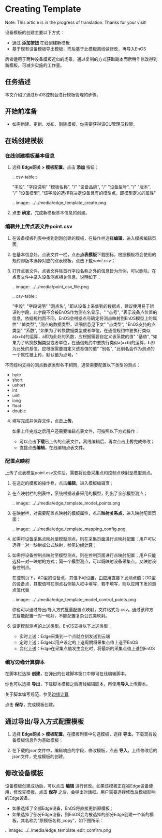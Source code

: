 # Creating Template

Note: This article is in the progress of translation. Thanks for your visit!

设备模板的创建主要以下方式：

- 通过 **添加按钮** 在线创建新模板
- 基于现有设备模板导出模板，而后基于此模板离线做修改，再导入EnOS

后者适用于两种设备模板近似的场景，通过复制的方式获取副本而后稍作修改得到新模板，可减少实施的工作量。

## 任务描述

本文介绍了通过EnOS控制台进行模板管理的步骤。

## 开始前准备

- 如需新建、更新、发布、删除模板，你需要获得该OU管理员权限。

## 在线创建模板

### 在线创建模板基本信息

1. 选择 **Edge网关 > 模板配置**，点击 **添加** 按钮；


   .. csv-table::

      "字段", "字段说明"
      "模板名称", "/"
      "设备品牌", "/"
      "设备型号", "/"
      "版本", "/"
      "设备模型", "该字段的选择将决定设备具有的模型点，即模型定义的属性"
      
   .. image:: ../../media/edge_template_create.png

2. 点击 **确定**，完成新模板基本信息的创建。

### 编辑并上传点表文件point.csv

1. 在设备模板列表中找到刚刚创建的模板，在操作栏选择**编辑**，进入模板编辑页面;

2. 在基本信息处，点表文件一栏，点击**点表模板**下载图标，根据模板将会使用的规约即版本选择对应的点表模板，点击下载*point.csv*；

3. 打开点表文件，点表文件除首行字段名称之外的信息皆为示例，可以删除。在点表文件中录入设备测点相关信息，说明如下：

   .. image:: ../../media/point_csv_file.png


   .. csv-table::

      "字段", "字段说明"
      "测点名", "即从设备上采集到的数据点，建议使用易于辨识的字段，此字段不会被EnOS作为测点名显示。"
      "点号", "表示设备点位置的信息，依据规约而不同，EnOS会根据点号确定将测点映射到EnOS模型上的属性"
      "值类型", "测点的数据类型，详细信息见下文"
      "点类型", "EnOS支持的点类型"
      "系数", "如果为了转换数据类型或者单位，在通信规约中要执行类似a(x+b)的运算，a即为此处的系数，应根据需要自定义该系数的值"
      "基值", "如果为了转换数据类型或者单位，在通信规约中要执行类似a(x+b)的运算，b即为此处的基值，应根据需要自定义该基值的值"
      "别名", "此别名会作为测点的一个属性被上传，默认值为点号。"


  不同规约支持的测点数据类型各不相同，通常需要配置以下类型的测点：

  - byte
  - short
  - ushort
  - int
  - uint
  - long
  - float
  - double


4. 填写完成并保存文件，点击**上传**。

   如果上传完成之后用户还需要编辑点表文件，可按照以下方式操作：
   - 可以点击**下载**已上传的点表文件，离线编辑后，再次点击**上传**完成修改；
   - 直接点击**编辑**，在线编辑点表文件。

### 配置点映射

上传了点表模型point.csv文件后，需要将设备采集点和控制点映射至模型测点。

1. 在选定的模板的操作栏，点击**编辑**，进入模板编辑页；

2. 在点映射栏的列表中，系统根据设备采用的模型，列出了全部模型测点；

   .. image:: ../../media/edge_template_model_points.png

3. 在映射栏，对需要配置点映射的模板属性，点击**映射关系点**，进入映射配置页面：

   .. image:: ../../media/edge_template_mapping_config.png

4. 如需将设备采集点映射至模型测点，则在采集页面进行点映射配置；用户可以选择一对一映射或公式映射，参见[边缘计算](../../learn/edge_computing)；

5. 如需将设备控制点映射至模型测点，则在控制页面进行点映射配置；用户只能选择一对一映射的方式；同一个模型测点，可以既映射设备采集点，又映射设备控制点。

   在控制页下，AO型的设备点，其值不可设置，由应用直接下发测点值；DO型的设备点，其取值可在测点右侧输入框中填写，若不填写，则以应用下发的测点值代替

   .. image:: ../../media/edge_template_model_control_points.png

   你也可以通过导出/导入方式批量配置点映射，文件格式为.csv。通过该种方式智能配置一对一映射，不能配置复杂公式类映射。

6. 设定模型测点的上送类型。EnOS支持以下上送类型：

   - 实时上送：Edge采集到一个点就立刻发送到云端
   - 定时上送：Edge以用户设定的上送周期将采集点值上送至EnOS
   - 变化上送：Edge在采集点值发生变化时，将最新的采集点值上送到EnOS

### 编写边缘计算脚本

在脚本栏选择 **创建**，在弹出的创建脚本窗口中即可在线编辑脚本。

你也可以选择 **导出**，下载脚本模板之后离线编辑脚本，再使用**导入**上传脚本。

关于脚本编写规范，参见[边缘计算](../../learn/edge_computing)

点击 **保存**，完成模板创建。

## 通过导出/导入方式配置模板

1. 选择 **Edge网关 > 模板配置**，在模板列表中勾选模板，选择 **导出**，下载现有设备模板信息作为基础模板；

2. 在下载的json文件中，编辑响应的字段，修改模板，点击 **导入**，上传修改后的json文件，完成模板的创建。

## 修改设备模板

设备模板创建成功后，可以点击 **编辑** 进行修改。如果该模板正在被Edge设备使用，修改完模板，点击 **保存** 之后，会弹出对话框。用户需要选择修改后模板影响的Edge设备。

- 如果选择了全部Edge设备，EnOS将直接更新原模板；
- 如果选择了部分Edge设备，则EnOS会为被选择的部分Edge创建一个新的模板，其名称为“原模板名称_copy”，如下图所示：

.. image:: ../../media/edge_template_edit_confirm.png



<!--end-->
